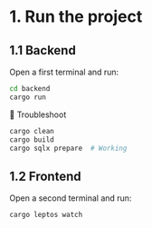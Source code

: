 

# 1. Run the project

## 1.1 Backend

Open a first terminal and run:

```bash
cd backend
cargo run
```


💁 Troubleshoot
```bash
cargo clean
cargo build
cargo sqlx prepare  # Working
```


## 1.2 Frontend

Open a second terminal and run:

```bash
cargo leptos watch
```
